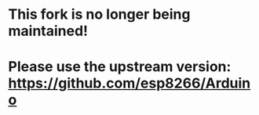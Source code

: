 # __This fork is no longer being maintained!__

# Please use the upstream version: https://github.com/esp8266/Arduino

